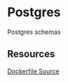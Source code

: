 # Postgres

Postgres schemas



## Resources
[Dockerfile Source](https://github.com/docker-library/postgres/blob/master/16/bookworm/Dockerfile)
